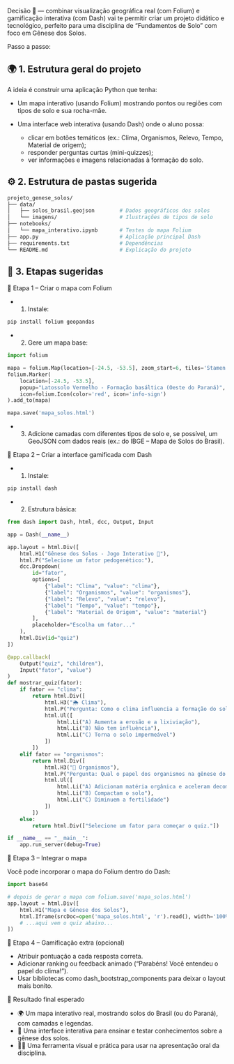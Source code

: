Decisão 👏 — combinar visualização geográfica real (com Folium) e gamificação interativa (com Dash) vai te permitir criar um projeto didático e tecnológico, perfeito para uma disciplina de “Fundamentos de Solo” com foco em Gênese dos Solos.

Passo a passo:

## 🌍 1. Estrutura geral do projeto

A ideia é construir uma aplicação Python que tenha:

- Um mapa interativo (usando Folium) mostrando pontos ou regiões com tipos de solo e sua rocha-mãe.

- Uma interface web interativa (usando Dash) onde o aluno possa:

  - clicar em botões temáticos (ex.: Clima, Organismos, Relevo, Tempo, Material de origem);
  - responder perguntas curtas (mini-quizzes);
  - ver informações e imagens relacionadas à formação do solo.

## ⚙️ 2. Estrutura de pastas sugerida

```bash
projeto_genese_solos/
├── data/
│   ├── solos_brasil.geojson        # Dados geográficos dos solos
│   └── imagens/                    # Ilustrações de tipos de solo
├── notebooks/
│   └── mapa_interativo.ipynb       # Testes do mapa Folium
├── app.py                          # Aplicação principal Dash
├── requirements.txt                # Dependências
└── README.md                       # Explicação do projeto
```

## 🧠 3. Etapas sugeridas

🔹 Etapa 1 – Criar o mapa com Folium

- 1. Instale:

```bash
pip install folium geopandas
```

- 2. Gere um mapa base:

```python
import folium

mapa = folium.Map(location=[-24.5, -53.5], zoom_start=6, tiles='Stamen Terrain')
folium.Marker(
    location=[-24.5, -53.5],
    popup="Latossolo Vermelho - Formação basáltica (Oeste do Paraná)",
    icon=folium.Icon(color='red', icon='info-sign')
).add_to(mapa)

mapa.save('mapa_solos.html')
```

- 3. Adicione camadas com diferentes tipos de solo e, se possível, um GeoJSON com dados reais (ex.: do IBGE – Mapa de Solos do Brasil).

🔹 Etapa 2 – Criar a interface gamificada com Dash

- 1. Instale:

```bash
pip install dash
```

- 2. Estrutura básica:

```python
from dash import Dash, html, dcc, Output, Input

app = Dash(__name__)

app.layout = html.Div([
    html.H1("Gênese dos Solos - Jogo Interativo 🌱"),
    html.P("Selecione um fator pedogenético:"),
    dcc.Dropdown(
        id="fator",
        options=[
            {"label": "Clima", "value": "clima"},
            {"label": "Organismos", "value": "organismos"},
            {"label": "Relevo", "value": "relevo"},
            {"label": "Tempo", "value": "tempo"},
            {"label": "Material de Origem", "value": "material"}
        ],
        placeholder="Escolha um fator..."
    ),
    html.Div(id="quiz")
])

@app.callback(
    Output("quiz", "children"),
    Input("fator", "value")
)
def mostrar_quiz(fator):
    if fator == "clima":
        return html.Div([
            html.H3("🌦️ Clima"),
            html.P("Pergunta: Como o clima influencia a formação do solo?"),
            html.Ul([
                html.Li("A) Aumenta a erosão e a lixiviação"),
                html.Li("B) Não tem influência"),
                html.Li("C) Torna o solo impermeável")
            ])
        ])
    elif fator == "organismos":
        return html.Div([
            html.H3("🌿 Organismos"),
            html.P("Pergunta: Qual o papel dos organismos na gênese do solo?"),
            html.Ul([
                html.Li("A) Adicionam matéria orgânica e aceleram decomposição"),
                html.Li("B) Compactam o solo"),
                html.Li("C) Diminuem a fertilidade")
            ])
        ])
    else:
        return html.Div(["Selecione um fator para começar o quiz."])

if __name__ == "__main__":
    app.run_server(debug=True)
```

🔹 Etapa 3 – Integrar o mapa

Você pode incorporar o mapa do Folium dentro do Dash:

```python
import base64

# depois de gerar o mapa com folium.save('mapa_solos.html')
app.layout = html.Div([
    html.H1("Mapa e Gênese dos Solos"),
    html.Iframe(srcDoc=open('mapa_solos.html', 'r').read(), width='100%', height='500'),
    # ...aqui vem o quiz abaixo...
])
```

🔹 Etapa 4 – Gamificação extra (opcional)

- Atribuir pontuação a cada resposta correta.
- Adicionar ranking ou feedback animado (“Parabéns! Você entendeu o papel do clima!”).
- Usar bibliotecas como dash_bootstrap_components para deixar o layout mais bonito.

🎯 Resultado final esperado

- 🌍 Um mapa interativo real, mostrando solos do Brasil (ou do Paraná), com camadas e legendas.
- 🧩 Uma interface interativa para ensinar e testar conhecimentos sobre a gênese dos solos.
- 👩‍🏫 Uma ferramenta visual e prática para usar na apresentação oral da disciplina.